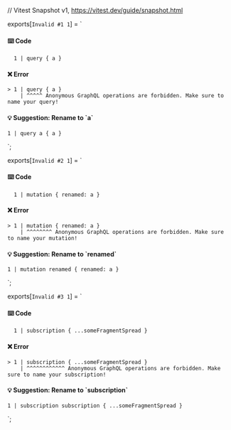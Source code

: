 // Vitest Snapshot v1, https://vitest.dev/guide/snapshot.html

exports[`Invalid #1 1`] = `
#### ⌨️ Code

      1 | query { a }

#### ❌ Error

    > 1 | query { a }
        | ^^^^^ Anonymous GraphQL operations are forbidden. Make sure to name your query!

#### 💡 Suggestion: Rename to \`a\`

    1 | query a { a }
`;

exports[`Invalid #2 1`] = `
#### ⌨️ Code

      1 | mutation { renamed: a }

#### ❌ Error

    > 1 | mutation { renamed: a }
        | ^^^^^^^^ Anonymous GraphQL operations are forbidden. Make sure to name your mutation!

#### 💡 Suggestion: Rename to \`renamed\`

    1 | mutation renamed { renamed: a }
`;

exports[`Invalid #3 1`] = `
#### ⌨️ Code

      1 | subscription { ...someFragmentSpread }

#### ❌ Error

    > 1 | subscription { ...someFragmentSpread }
        | ^^^^^^^^^^^^ Anonymous GraphQL operations are forbidden. Make sure to name your subscription!

#### 💡 Suggestion: Rename to \`subscription\`

    1 | subscription subscription { ...someFragmentSpread }
`;
